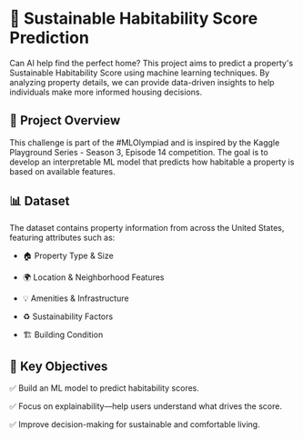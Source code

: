 # 🏡 Sustainable Habitability Score Prediction

Can AI help find the perfect home? This project aims to predict a property's Sustainable Habitability Score using machine learning techniques. By analyzing property details, we can provide data-driven insights to help individuals make more informed housing decisions.

## 🚀 Project Overview

This challenge is part of the #MLOlympiad and is inspired by the Kaggle Playground Series - Season 3, Episode 14 competition. The goal is to develop an interpretable ML model that predicts how habitable a property is based on available features.

## 📊 Dataset
The dataset contains property information from across the United States, featuring attributes such as:

- 🏠 Property Type & Size

- 🌍 Location & Neighborhood Features

- 💡 Amenities & Infrastructure

- ♻️ Sustainability Factors

- 🏗️ Building Condition 

## 🎯 Key Objectives

✅ Build an ML model to predict habitability scores.

✅ Focus on explainability—help users understand what drives the score.

✅ Improve decision-making for sustainable and comfortable living.
